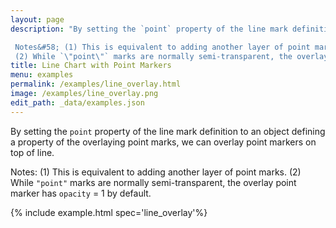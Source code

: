 ```yaml
---
layout: page
description: "By setting the `point` property of the line mark definition to an object defining a property of the overlaying point marks, we can overlay point markers on top of line. 

 Notes&#58; (1) This is equivalent to adding another layer of point marks. 
 (2) While `\"point\"` marks are normally semi-transparent, the overlay point marker has `opacity` = 1 by default."
title: Line Chart with Point Markers
menu: examples
permalink: /examples/line_overlay.html
image: /examples/line_overlay.png
edit_path: _data/examples.json
---
```


By setting the `point` property of the line mark definition to an object defining a property of the overlaying point marks, we can overlay point markers on top of line. 

 Notes&#58; (1) This is equivalent to adding another layer of point marks. 
 (2) While `"point"` marks are normally semi-transparent, the overlay point marker has `opacity` = 1 by default.

{% include example.html spec='line_overlay'%}
